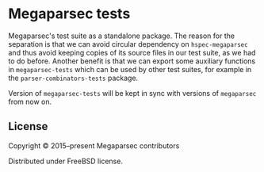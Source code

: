 # Megaparsec tests

Megaparsec's test suite as a standalone package. The reason for the
separation is that we can avoid circular dependency on `hspec-megaparsec`
and thus avoid keeping copies of its source files in our test suite, as we
had to do before. Another benefit is that we can export some auxiliary
functions in `megaparsec-tests` which can be used by other test suites, for
example in the `parser-combinators-tests` package.

Version of `megaparsec-tests` will be kept in sync with versions of
`megaparsec` from now on.

## License

Copyright © 2015–present Megaparsec contributors

Distributed under FreeBSD license.
